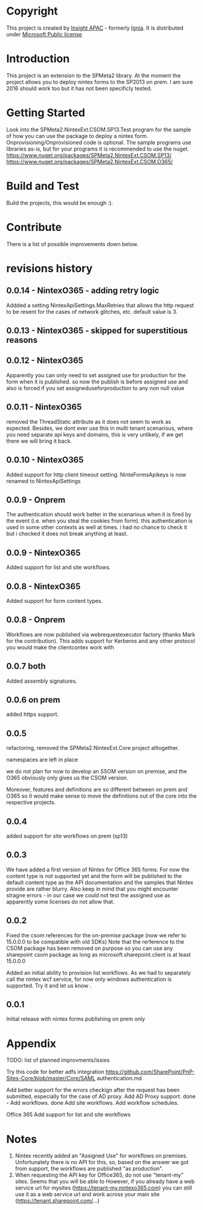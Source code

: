 # Copyright
This project is created by [Insight APAC](http://au.insight.com) - formerly  [Ignia](https://ignia.com.au). It is distributed under [Microsoft Public license](https://opensource.org/licenses/MS-PL)

# Introduction 
This project is an extension to the SPMeta2 library. 
At the moment the project allows you to deploy nintex forms to the SP2013 on prem. I am sure 2016 should work too but it has not been specificly tested.

# Getting Started
Look into the SPMeta2.NintexExt.CSOM.SP13.Test program for the sample of how you can use the package to deploy a nintex form. 
Onprovisioning/Onprovisioned code is optional.
The sample programs use libraries as-is, but for your programs it is recommended to use the nuget. 
https://www.nuget.org/packages/SPMeta2.NintexExt.CSOM.SP13/
https://www.nuget.org/packages/SPMeta2.NintexExt.CSOM.O365/


# Build and Test
Build the projects, this would be enough :).

# Contribute
There is a list of possible improvements down below.

# revisions history

## 0.0.14 - NintexO365 - adding retry logic
 Addded a setting NintexApiSettings.MaxRetries that allows the http request to be resent for the cases of network glitches, etc.
default value is 3.

## 0.0.13 - NintexO365 - skipped for superstitious reasons

## 0.0.12 - NintexO365
 Apparently you can only need to set assigned use for production for the form when it is published. 
so now the publish is before assigned use and also is forced if you set assigneduseforproduction to any non null value

## 0.0.11 - NintexO365
 removed the ThreadStatic attribute as it does not seem to work as expected.
 Besides, we dont ever use this in multi tenant scenarious, where you need separate api keys and domains, this is very unlikely, if we get there we will bring it back.


## 0.0.10 - NintexO365

Added support for http client timeout setting.
NinteFormsApikeys is now renamed to NintexApiSettings


## 0.0.9 - Onprem
The authentication should work better in the scenarious when it is fired by the event (i.e. when you steal the cookies from form).
this authentication is used in some other contexts as well at times.
i had no chance to check it but i checked it does not break anything at least. 


## 0.0.9 - NintexO365

Added support for list and site workflows. 


## 0.0.8 - NintexO365

Added support for form content types. 


## 0.0.8 - Onprem
Workflows are now published via webrequestexecutor factory (thanks Mark for the contribution).
This adds support for Kerberos and any other protocol you would make the clientcontex work with

 

## 0.0.7 both
Added assembly signatures.


## 0.0.6 on prem
added https support.


## 0.0.5
refactoring, removed the SPMeta2.NintexExt.Core project alltogether.

namespaces are left in place 

we do not plan for now to develop an SSOM version on premise,
and the O365 obviously only gives us the CSOM version.

Moreover, features and definitions are so different between on prem and O365 so it would make sense to move the definitions
out of the core into the respective projects.

## 0.0.4
added support for site workflows on prem (sp13)

## 0.0.3
We have added a first version of Nintex for Office 365 forms. For now the content type is not supported yet and the form will be published to the default content type as 
the API documentation and the samples that Nintex provide are rather blurry. Also keep in mind that you might encounter stragne errors - in our case we could not test the assigned use
as apparently some licenses do not allow that.

## 0.0.2
Fixed the csom references for the on-premise package (now we refer to 15.0.0.0 to be compatible with old SDKs)
Note that the rerference to the CSOM package has been removed on purpose so you can use any sharepoint csom package as long as microsoft.sharepoint.client is at least 15.0.0.0


Added an initial ability to provision list workflows. As we had to separately call the nintex wcf service, for now only windows authentication is supported.
Try it and let us know .

## 0.0.1
Initial release with nintex forms publishing on prem only



# Appendix
TODO: list of planned improvments/issies

Try this code for better adfs integration
https://github.com/SharePoint/PnP-Sites-Core/blob/master/Core/SAML authentication.md

Add better support for the errors checkign after the request has been submitted, especially for the case of AD proxy.
Add AD Proxy support.
done - Add workflows.
done Add site workflows.
Add workflow schedules.



Office 365 
Add support for list and site workflows 


# Notes
1) Nintex recently added an "Assigned Use" for workflows on premises. 
   Unfortunately there is no API for this, so, based on the answer we got from support, 
      the workflows are published "as production". 
2) When requesting the API key for Office365, do not use "tenant-my" sites. Seems that you will be able to 
However, if you already have a web service url for mysites (https://tenant-my.nintexo365.com) you can still use it as a web service url and work across your main site
(https://tenant.sharepoint.com/...)
